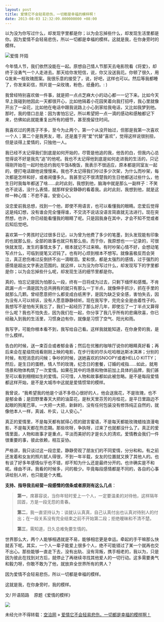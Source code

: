 ```yaml
---
layout: post
title: 爱情它不会轻易悲伤，一切都是幸福的模样啊！
date: 2013-08-03 12:32:09.000000000 +08:00
---
```


以为没为你写过什么，却发现字里都是你；以为会忘掉些什么，却发现生活里都是你。因为爱情不会轻易悲伤，所以一切都是幸福的模样。这就是我，在你身旁时的模样。

![爱情 阡陌 ](http://www.5article.com/d/file/qita/aiqing/20130517/61676a96b30890ad635ba0d18083438e.jpg "爱情 阡陌 ")  

今年情人节，我们依然没能在一起。原想自己情人节那天去电影院看《将爱》，却终于没勇气一个人走进去。那天给你发短信，说，你又没送我花。你顿了很久，用Q发来一枝玫瑰图案。我很乐意的接受了，说，好吧，这样也可以。然后等我都睡了，你发来彩信，照片是一朵玫瑰，粉色，纸叠的。: )

我曾经特别喜欢做一件事，就是把一点点芝麻大小的动心都一一记下来。比如今天早上我碰到他因此一天都很开心，比如他隔着小花园笑着向我打招呼，我心里就像开出了一朵花，比如他在电话中跟我说路上小心到家给我电话，又比如我梦到他。那时，我的借口总是：因为害怕忘记，所以希望把一点一滴的感动和感触都记下来，仿佛如此就能重复出所有的细节，甚至挽留住时间。

我喜欢过的男孩子不多，至今为止两个。第一个从没开始过，但那是我第一次喜欢一个人；第二个是我男友，嗯，还是羞于用“爱”代替“喜欢”，觉得这样说很别扭，但是谈得上爱情的，只独他一人。

我已经不太记得我们到底是如何开始的，尽管是他追的我，他告的白，但我内心总觉得说不好是我先“追”的他呢。我也不太记得他到底是如何走进我的生活的，只记得刚开始在一起时他总约我吃午饭&晚饭，我表示不很适应，原本都是同室友一起的，便打电话跟他说慢慢来。我也不太记得我们吵过多少次架，为什么而吵架，每次都是怎样和好，或者闹僵多久。我甚至记不很清楚我的生日他都送过些什么，他生日时我每年都送了啥……此时此刻，我想到他，脑海中就是那么一副样子：不笑也不说话，没什么表情，就那样安安静静的看着我。此时此刻，我想到他，就是这样一种心情：不悲不喜，安安心心。

没恋爱前我总想，找到一个他，即使不用语言，也可以看懂我的眼睛。恋爱后觉得这是纯幻想，没有谁会完全懂得谁，不交流不说话没语言简直就无法进行。现在突然想，也许，你已经能看懂我的眼睛了呢。只是因我身在其中，才会不知不觉或者后知后觉吧。

喜欢第一个男孩时记过很多日记，以为曾为他费了多少的笔墨，到头发现能有印象的也就那么些，全部的故事也就只有那么些。而于你，我原想也一一记录的，可很快就发现，发生的事情太多了，根本就记不过来嘛。有时吵架心情不好，会想动笔写点什么，可临到提笔又迟钝了。也有时心烦到根本不想写。就像喜极反而会哭泣，真正悲伤难过反倒挤不出一滴眼泪。爱和恨，都是太强烈的感情，过于强烈的感情是超出文字表达范围的。就这样，以为没为你写过什么，却发现写下的字里都是你；以为会忘掉些什么呢，却发现生活的细节里都是你。

真的，怕忘记是因为怕那么一段，终有一日将成为过去，只剩下缅怀和感慨。不肯疏漏一点一滴是因为总共拥有的就只有那么一丁半点，就像伸手抓沙，抓在手里的就那么几颗。曾经愿意把什么都变成白纸黑字，是因为缺乏安全感，害怕失去，因为没有人可以倾诉，没有人愿意静静倾听。现在我写字，完完全全是由着性子的。我想写不是怕有天我忘了，我们一起经历了那么好几年，即使忘了一丁半点又算得什么呢？我也不怕失去，因为我们在一起，你分享了我几乎所有的悲痛欣喜，你已经融入到我的生活里，习惯身边有你，就像是习惯了空气、阳光和雨。

我写字，可能你根本看不到，我写给自己看。这样我就能知道，在你身旁的我，是什么模样。

告白的时候，送一束百合或者郁金香；然后在优雅的咖啡厅说你的眼睛真好看；再后来会在星级院线看刚刚上映的电影，在步行街的尽头吃哈根达斯冰淇淋；分别的时候，有短消息的问候；争吵的时候，送她喜欢的SNOOPY或者HELLO KITTY；然后，是生日的蛋糕，情人节的玫瑰，纪念日的套餐，订婚的戒指……如此，就用场景和物体构筑了一次爱情。如果在其中的场景和物体前加上具体的品牌，我们甚至可以看到栩栩如生的爱情。只可惜，人物和故事都如此被忽略。是不是每段爱情都这样开始，是不是大城市中这就是爱情惯常的模样。

我曾说，“我希望我的他是个话不多但心很好的人，他会送我花，不是玫瑰，也不是郁金香；是田野里春天大把的油菜花，是秋天里芬芳的月桂花，是平日里路边不起眼的狗尾巴草。一大把一大把，新鲜的，没有任何包装没有修饰纯正自然的，就像他本人一样，真诚、朴实，让人安心。”

真正的爱情里，不是每天都有腻得心慌的甜言蜜语，不是每天都能玫瑰蜡烛浪漫电影，不是每天都在热恋期。那些坎呀，争执呀，过来了也就都没什么了。真正的爱情里面，人物和故事才是重点，平淡而美好的才是长久的清欢。爱情教会我们一件很重要的事，彼此依赖，相互妥协。

严格讲，我只谈过这一段恋爱。静静旁观了朋友们的不同爱情，分分和和。有之前还发着和女友的照片腻人得很，不到一年半载，女友的位置就又换了其他人的。也有谈了好多年感情似乎也不错，却不知为什么还是最终分开的。也许确实是不和呢。缘由不详。我看的时候多，问的极少。毕竟每段感情都是不同的，各自的心事讲给别人听，也只能是个大概。

**支持、指导我去经营一段感情的信条或者原则有这么几点**：

> **第一**，席慕容说，当你年轻时爱上一个人，一定要温柔的对待他，这样隔年回首，方是一段无怨的青春。
> 
> **第二**，我一直坚持认为：谈就认认真真，自己认真付出也认真对待别人的付出；在一段关系没有完全结束之前不开始第二段；拒绝暧昧和不清不楚。
> 
> **第三**，需知道，日久总难免要生情的。

世界那么大，两个人能够相遇就是不易，能够相恋更是幸运。牵起的手干嘛那么快就丢下呢。其实，一个人一辈子能爱上很多个人，绝不可能错过了某一个就再也交不出心。那些能够一直走下去，没有出轨、没有背叛，携手相老的，我以为，只是因为彼此在找到对方后，就停止了再继续寻找其他爱人的一切行动。这多需要勇气和毅力呀，你敢不敢为了他，就放弃全世界所有的男人？

因为爱情不会轻易悲伤，所以一切都是幸福的模样。

这就是我，在你身旁时，我的模样。

文/ 阡语陌路    原题《爱情的模样》

![](http://www1.feedsky.com/t1/739685730/5aiticle/feedsky/s.gif?r=http://www.5article.com/topic/65420.html)

未经允许不得转载：[空洽网](http://kongqia.com) » [爱情它不会轻易悲伤，一切都是幸福的模样啊！](http://kongqia.com/17623.html)


